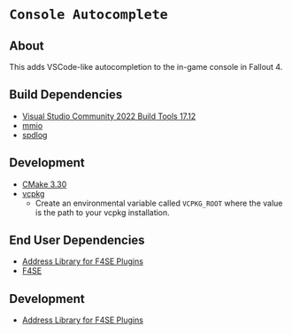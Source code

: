 # `Console Autocomplete`

## About

This adds VSCode-like autocompletion to the in-game console in Fallout 4.

## Build Dependencies

- [Visual Studio Community 2022 Build Tools 17.12](https://learn.microsoft.com/visualstudio/releases/2022/release-history#evergreen-bootstrappers)
- [mmio](https://github.com/Ryan-rsm-McKenzie/mmio)
- [spdlog](https://github.com/gabime/spdlog)

## Development

- [CMake 3.30](https://cmake.org)
- [vcpkg](https://github.com/microsoft/vcpkg)
  - Create an environmental variable called `VCPKG_ROOT` where the value is the path to your vcpkg installation.

## End User Dependencies

- [Address Library for F4SE Plugins](https://www.nexusmods.com/fallout4/mods/47327)
- [F4SE](https://f4se.silverlock.org)

## Development

- [Address Library for F4SE Plugins](https://www.nexusmods.com/fallout4/mods/47327)
